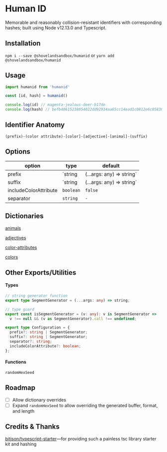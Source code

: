 # Human ID

Memorable and reasonably collision-resistant identifiers with corresponding hashes; built using Node v12.13.0 and Typescript.

## Installation

`npm i --save @shovelandsandbox/humanid` or `yarn add @shovelandsandbox/humanid`

## Usage

```js
import humanid from 'humanid'

const [id, hash] = humanid()

console.log(id) // magenta-jealous-deer-b17de
console.log(hash) // befb40615238054022dd92934aa65cc14ead1c0812e6c05830aef6aa1b4bfeba
```

## Identifier Anatomy
`(prefix)-(color attribute)-[color]-[adjective]-[animal]-(suffix)`

## Options
| option | type | default |
|---|---|---|
| prefix | `string | (...args: any) => string` | null |
| suffix | `string | (...args: any) => string` | `randomHexSeed()` |
| includeColorAttribute | `boolean` | `false` |
| separator | `string` | `-` |

## Dictionaries
[animals](./dictionaries/animals.json)

[adjectives](./dictionaries/adjectives.json)

[color-attributes](./dictionaries/color-attributes.json)

[colors](./dictionaries/colors.json)

## Other Exports/Utilities
#### Types

```ts
// string generator function
export type SegmentGenerator = (...args: any) => string;

// type guard
export const isSegmentGenerator = (v: any): v is SegmentGenerator =>
  v !== null && (v as SegmentGenerator).call !== undefined;

export type Configuration = {
  prefix?: string | SegmentGenerator;
  suffix?: string | SegmentGenerator;
  separator?: string;
  includeColorAttribute?: boolean;
};
```

#### Functions
`randomHexSeed`

## Roadmap
- [ ] Allow dictionary overrides
- [ ] Expand `randomHexSeed` to allow overriding the generated buffer, format, and length

## Credits & Thanks
[bitjson/typescript-starter](https://github.com/bitjson/typescript-starter)—for providing such a painless tsc library starter kit and hashing
